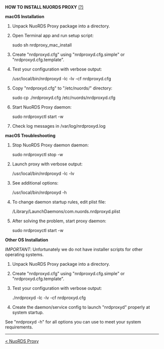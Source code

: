 **HOW TO INSTALL NUORDS PROXY** [(?)](../README.md)


**macOS Installation**

1. Unpack NuoRDS Proxy package into a directory.

2. Open Terminal app and run setup script: 

   sudo sh nrdproxy_mac_install

3. Create "nrdproxyd.cfg" using "nrdproxyd.cfg.simple" or "nrdproxyd.cfg.template".

4. Test your configuration with verbose output:

   /usr/local/bin/nrdproxyd -lc -lv -cf nrdproxyd.cfg 

5. Copy "nrdproxyd.cfg" to "/etc/nuords/" directory:

   sudo cp ./nrdproxyd.cfg /etc/nuords/nrdproxyd.cfg

6. Start NuoRDS Proxy daemon: 

   sudo nrdproxyctl start -w

7. Check log messages in /var/log/nrdproxyd.log


**macOS Troubleshooting**

1. Stop NuoRDS Proxy daemon daemon:

   sudo nrdproxyctl stop -w 

2. Launch proxy with verbose output: 
  
   /usr/local/bin/nrdproxyd -lc -lv
  
3. See additional options: 

   /usr/local/bin/nrdproxyd -h

4. To change daemon startup rules, edit plist file: 

   /Library/LaunchDaemons/com.nuords.nrdproxyd.plist
  
5. After solving the problem, start proxy daemon:

   sudo nrdproxyctl start -w 


**Other OS Installation**

*IMPORTANT*: Unfortunately we do not have installer scripts for other operating systems.

1. Unpack NuoRDS Proxy package into a directory.

4. Create "nrdproxyd.cfg" using "nrdproxyd.cfg.simple" or "nrdproxyd.cfg.template".

5. Test your configuration with verbose output:

   ./nrdproxyd -lc -lv -cf nrdproxyd.cfg 
   
6. Create the daemon/service config to launch "nrdproxyd" properly at system startup. 

See "nrdproxyd -h" for all options you can use to meet your system requirements.

-------------------------------
[< NuoRDS Proxy](../README.md) 
